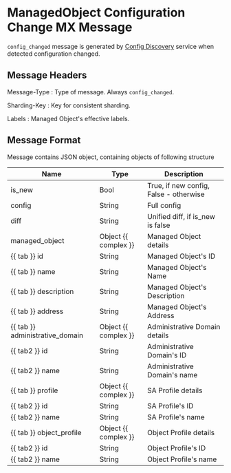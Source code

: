 # ManagedObject Configuration Change MX Message

`config_changed` message is generated by [Config Discovery](../../../admin/reference/discovery/box/config.md)
service when detected configuration changed.

## Message Headers

Message-Type
: Type of message. Always `config_changed`.

Sharding-Key
: Key for consistent sharding.

Labels
: Managed Object's effective labels.

## Message Format

Message contains JSON object, containing objects of following structure


| Name                            | Type                 | Description                            |
|---------------------------------|----------------------|----------------------------------------|
| is_new                          | Bool                 | True, if new config, False - otherwise |
| config                          | String               | Full config                            |
| diff                            | String               | Unified diff, if is_new is false       |
| managed_object                  | Object {{ complex }} | Managed Object details                 |
| {{ tab }} id                    | String               | Managed Object's ID                    |
| {{ tab }} name                  | String               | Managed Object's Name                  |
| {{ tab }} description           | String               | Managed Object's Description           |
| {{ tab }} address               | String               | Managed Object's Address               |
| {{ tab }} administrative_domain | Object {{ complex }} | Administrative Domain details          |
| {{ tab2 }} id                   | String               | Administrative Domain's ID             |
| {{ tab2 }} name                 | String               | Administrative Domain's name           |
| {{ tab }} profile               | Object {{ complex }} | SA Profile details                     |
| {{ tab2 }} id                   | String               | SA Profile's ID                        |
| {{ tab2 }} name                 | String               | SA Profile's name                      |
| {{ tab }} object_profile        | Object {{ complex }} | Object Profile details                 |
| {{ tab2 }} id                   | String               | Object Profile's ID                    |
| {{ tab2 }} name                 | String               | Object Profile's name                  |

